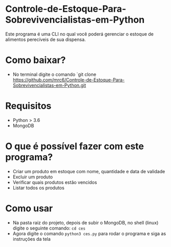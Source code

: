 # Controle-de-Estoque-Para-Sobrevivencialistas-em-Python

Este programa é uma CLI no qual você poderá gerenciar o estoque de alimentos perecíveis de sua dispensa.
# Como baixar?
- No terminal digite o comando `git clone https://github.com/mrc6/Controle-de-Estoque-Para-Sobrevivencialistas-em-Python.git

# Requisitos
- Python > 3.6
- MongoDB

# O que é possível fazer com este programa?
- Criar um produto em estoque com nome, quantidade e data de validade
- Excluir um produto
- Verificar quais produtos estão vencidos
- Listar todos os produtos

# Como usar
- Na pasta raiz do projeto, depois de subir o MongoDB, no shell (linux) digite o seguinte comando: `cd ces`
- Agora digite o comando `python3 ces.py` para rodar o programa e siga as instruções da tela
